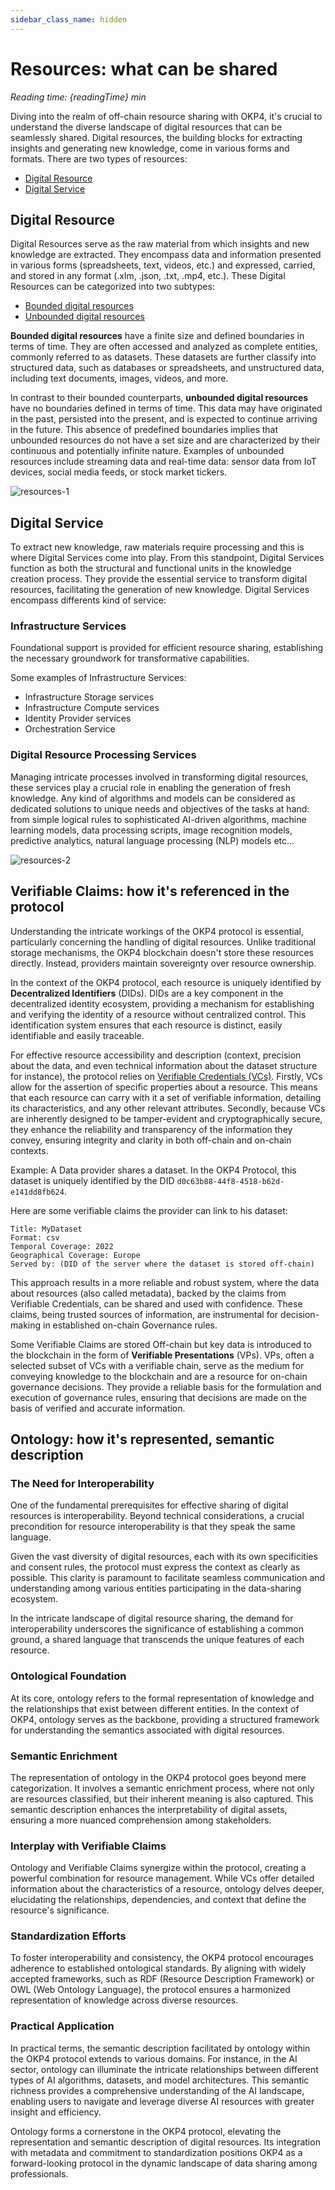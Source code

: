 ```yaml
---
sidebar_class_name: hidden
---
```


# Resources: what can be shared

<i>Reading time: {readingTime} min</i>

Diving into the realm of off-chain resource sharing with OKP4, it's crucial to understand the diverse landscape of digital resources that can be seamlessly shared. Digital resources, the building blocks for extracting insights and generating new knowledge, come in various forms and formats.
There are two types of resources:

- <u>Digital Resource</u>
- <u>Digital Service</u>

## Digital Resource

Digital Resources serve as the raw material from which insights and new knowledge are extracted. They encompass data and information presented in various forms (spreadsheets, text, videos, etc.) and expressed, carried, and stored in any format (.xlm, .json, .txt, .mp4, etc.).
These Digital Resources can be categorized into two subtypes:

- <u>Bounded digital resources</u>
- <u>Unbounded digital resources</u>

**Bounded digital resources** have a finite size and defined boundaries in terms of time. They are often accessed and analyzed as complete entities, commonly referred to as datasets. These datasets are further classify into structured data, such as databases or spreadsheets, and unstructured data, including text documents, images, videos, and more.

In contrast to their bounded counterparts, **unbounded digital resources** have no boundaries defined in terms of time. This data may have originated in the past, persisted into the present, and is expected to continue arriving in the future. This absence of predefined boundaries implies that unbounded resources do not have a set size and are characterized by their continuous and potentially infinite nature. Examples of unbounded resources include streaming data and real-time data: sensor data from IoT devices, social media feeds, or stock market tickers.

![resources-1](/img/content/academy/resources-1.webp)

## Digital Service

To extract new knowledge, raw materials require processing and this is where Digital Services come into play.
From this standpoint, Digital Services function as both the structural and functional units in the knowledge creation process. They provide the essential service to transform digital resources, facilitating the generation of new knowledge.
Digital Services encompass differents kind of service:

### Infrastructure Services

Foundational support is provided for efficient resource sharing, establishing the necessary groundwork for transformative capabilities.

Some examples of Infrastructure Services:

- Infrastructure Storage services
- Infrastructure Compute services
- Identity Provider services
- Orchestration Service

### Digital Resource Processing Services

Managing intricate processes involved in transforming digital resources, these services play a crucial role in enabling the generation of fresh knowledge.
Any kind of algorithms and models can be considered as dedicated solutions to unique needs and objectives of the tasks at hand: from simple logical rules to sophisticated AI-driven algorithms, machine learning models, data processing scripts, image recognition models, predictive analytics, natural language processing (NLP) models etc…

![resources-2](/img/content/academy/resources-2.webp)

## Verifiable Claims: how it's referenced in the protocol

Understanding the intricate workings of the OKP4 protocol is essential, particularly concerning the handling of digital resources. Unlike traditional storage mechanisms, the OKP4 blockchain doesn't store these resources directly. Instead, providers maintain sovereignty over resource ownership.

In the context of the OKP4 protocol, each resource is uniquely identified by **Decentralized Identifiers** (DIDs). DIDs are a key component in the decentralized identity ecosystem, providing a mechanism for establishing and verifying the identity of a resource without centralized control. This identification system ensures that each resource is distinct, easily identifiable and easily traceable.

For effective resource accessibility and description (context, precision about the data, and even technical information about the dataset structure for instance), the protocol relies on [Verifiable Credentials (VCs)](https://www.w3.org/TR/vc-data-model/). Firstly, VCs allow for the assertion of specific properties about a resource. This means that each resource can carry with it a set of verifiable information, detailing its characteristics, and any other relevant attributes. Secondly, because VCs are inherently designed to be tamper-evident and cryptographically secure, they enhance the reliability and transparency of the information they convey, ensuring integrity and clarity in both off-chain and on-chain contexts.

Example: A Data provider shares a dataset. In the OKP4 Protocol, this dataset is uniquely identified by the DID `d0c63b88-44f8-4518-b62d-e141dd8fb624`.

Here are some verifiable claims the provider can link to his dataset:

```text
Title: MyDataset
Format: csv
Temporal Coverage: 2022
Geographical Coverage: Europe
Served by: (DID of the server where the dataset is stored off-chain) 
```

This approach results in a more reliable and robust system, where the data about resources (also called metadata), backed by the claims from Verifiable Credentials, can be shared and used with confidence. These claims, being trusted sources of information, are instrumental for decision-making in established on-chain Governance rules.

Some Verifiable Claims are stored Off-chain but key data is introduced to the blockchain in the form of **Verifiable Presentations** (VPs). VPs, often a selected subset of VCs with a verifiable chain, serve as the medium for conveying knowledge to the blockchain and are a resource for on-chain governance decisions. They provide a reliable basis for the formulation and execution of governance rules, ensuring that decisions are made on the basis of verified and accurate information.

## Ontology: how it's represented, semantic description

### The Need for Interoperability

One of the fundamental prerequisites for effective sharing of digital resources is interoperability. Beyond technical considerations, a crucial precondition for resource interoperability is that they speak the same language.

Given the vast diversity of digital resources, each with its own specificities and consent rules, the protocol must express the context as clearly as possible. This clarity is paramount to facilitate seamless communication and understanding among various entities participating in the data-sharing ecosystem.

In the intricate landscape of digital resource sharing, the demand for interoperability underscores the significance of establishing a common ground, a shared language that transcends the unique features of each resource.

### Ontological Foundation

At its core, ontology refers to the formal representation of knowledge and the relationships that exist between different entities. In the context of OKP4, ontology serves as the backbone, providing a structured framework for understanding the semantics associated with digital resources.

### Semantic Enrichment

The representation of ontology in the OKP4 protocol goes beyond mere categorization. It involves a semantic enrichment process, where not only are resources classified, but their inherent meaning is also captured. This semantic description enhances the interpretability of digital assets, ensuring a more nuanced comprehension among stakeholders.

### Interplay with Verifiable Claims

Ontology and Verifiable Claims synergize within the protocol, creating a powerful combination for resource management. While VCs offer detailed information about the characteristics of a resource, ontology delves deeper, elucidating the relationships, dependencies, and context that define the resource's significance.

### Standardization Efforts

To foster interoperability and consistency, the OKP4 protocol encourages adherence to established ontological standards. By aligning with widely accepted frameworks, such as RDF (Resource Description Framework) or OWL (Web Ontology Language), the protocol ensures a harmonized representation of knowledge across diverse resources.

### Practical Application

In practical terms, the semantic description facilitated by ontology within the OKP4 protocol extends to various domains. For instance, in the AI sector, ontology can illuminate the intricate relationships between different types of AI algorithms, datasets, and model architectures. This semantic richness provides a comprehensive understanding of the AI landscape, enabling users to navigate and leverage diverse AI resources with greater insight and efficiency.

Ontology forms a cornerstone in the OKP4 protocol, elevating the representation and semantic description of digital resources. Its integration with metadata and commitment to standardization positions OKP4 as a forward-looking protocol in the dynamic landscape of data sharing among professionals.
